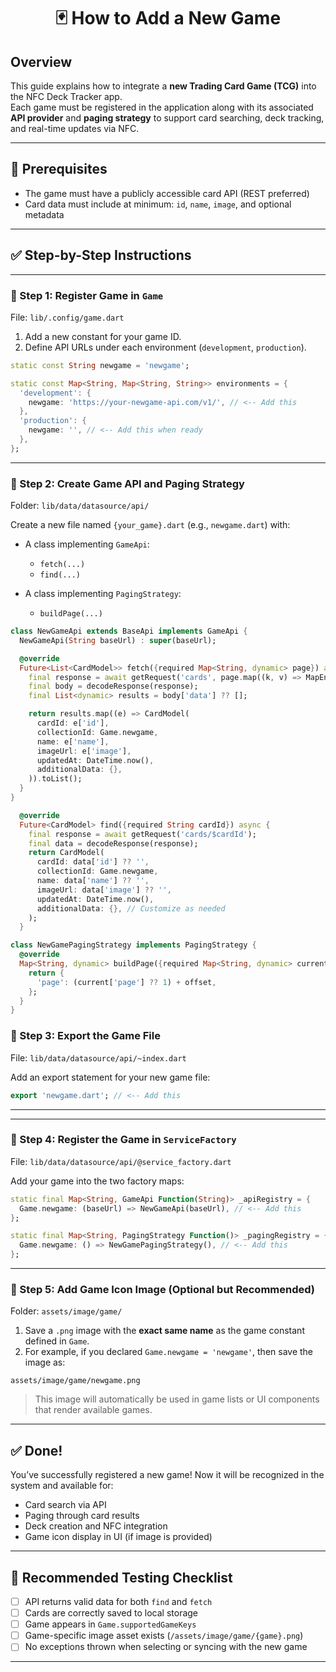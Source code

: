 <h1 align="center">🃏 How to Add a New Game</h1>

## Overview

This guide explains how to integrate a **new Trading Card Game (TCG)** into the NFC Deck Tracker app.  
Each game must be registered in the application along with its associated **API provider** and **paging strategy** to support card searching, deck tracking, and real-time updates via NFC.

---

## 📌 Prerequisites

- The game must have a publicly accessible card API (REST preferred)
- Card data must include at minimum: `id`, `name`, `image`, and optional metadata

---

## ✅ Step-by-Step Instructions

---

### 🔹 Step 1: Register Game in `Game`

File: `lib/.config/game.dart`

1. Add a new constant for your game ID.
2. Define API URLs under each environment (`development`, `production`).

```dart
static const String newgame = 'newgame';

static const Map<String, Map<String, String>> environments = {
  'development': {
    newgame: 'https://your-newgame-api.com/v1/', // <-- Add this
  },
  'production': {
    newgame: '', // <-- Add this when ready
  },
};
````

---

### 🔹 Step 2: Create Game API and Paging Strategy

Folder: `lib/data/datasource/api/`

Create a new file named `{your_game}.dart` (e.g., `newgame.dart`) with:

* A class implementing `GameApi`:

  * `fetch(...)`
  * `find(...)`

* A class implementing `PagingStrategy`:

  * `buildPage(...)`

```dart
class NewGameApi extends BaseApi implements GameApi {
  NewGameApi(String baseUrl) : super(baseUrl);

  @override
  Future<List<CardModel>> fetch({required Map<String, dynamic> page}) async {
    final response = await getRequest('cards', page.map((k, v) => MapEntry(k, v.toString())));
    final body = decodeResponse(response);
    final List<dynamic> results = body['data'] ?? [];

    return results.map((e) => CardModel(
      cardId: e['id'],
      collectionId: Game.newgame,
      name: e['name'],
      imageUrl: e['image'],
      updatedAt: DateTime.now(),
      additionalData: {},
    )).toList();
  }
}

  @override
  Future<CardModel> find({required String cardId}) async {
    final response = await getRequest('cards/$cardId');
    final data = decodeResponse(response);
    return CardModel(
      cardId: data['id'] ?? '',
      collectionId: Game.newgame,
      name: data['name'] ?? '',
      imageUrl: data['image'] ?? '',
      updatedAt: DateTime.now(),
      additionalData: {}, // Customize as needed
    );
  }

class NewGamePagingStrategy implements PagingStrategy {
  @override
  Map<String, dynamic> buildPage({required Map<String, dynamic> current, required int offset}) {
    return {
      'page': (current['page'] ?? 1) + offset,
    };
  }
}
```

### 🔹 Step 3: Export the Game File

File: `lib/data/datasource/api/~index.dart`

Add an export statement for your new game file:

```dart
export 'newgame.dart'; // <-- Add this
```

---

---

### 🔹 Step 4: Register the Game in `ServiceFactory`

File: `lib/data/datasource/api/@service_factory.dart`

Add your game into the two factory maps:

```dart
static final Map<String, GameApi Function(String)> _apiRegistry = {
  Game.newgame: (baseUrl) => NewGameApi(baseUrl), // <-- Add this
};

static final Map<String, PagingStrategy Function()> _pagingRegistry = {
  Game.newgame: () => NewGamePagingStrategy(), // <-- Add this
};
```

---

### 🔹 Step 5: Add Game Icon Image (Optional but Recommended)

Folder: `assets/image/game/`

1. Save a `.png` image with the **exact same name** as the game constant defined in `Game`.
2. For example, if you declared `Game.newgame = 'newgame'`, then save the image as:

```
assets/image/game/newgame.png
```

> This image will automatically be used in game lists or UI components that render available games.

---

## ✅ Done!

You’ve successfully registered a new game!
Now it will be recognized in the system and available for:

* Card search via API
* Paging through card results
* Deck creation and NFC integration
* Game icon display in UI (if image is provided)

---

## 🧪 Recommended Testing Checklist

* [ ] API returns valid data for both `find` and `fetch`
* [ ] Cards are correctly saved to local storage
* [ ] Game appears in `Game.supportedGameKeys`
* [ ] Game-specific image asset exists (`/assets/image/game/{game}.png`)
* [ ] No exceptions thrown when selecting or syncing with the new game

---
